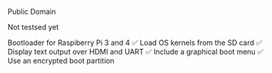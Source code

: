 Public Domain

Not testsed yet

Bootloader for Raspiberry Pi 3 and 4
✅ Load OS kernels from the SD card
✅ Display text output over HDMI and UART
✅ Include a graphical boot menu
✅ Use an encrypted boot partition
